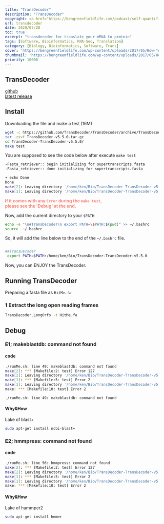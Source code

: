 ```yaml
---
title: "TransDecoder"
description: "TransDecoder"
copyright: <a href="https://bengreenfieldlife.com/podcast/self-quantification-podcasts/how-to-decode-your-genome/">Affiliate Disclosure</a>
url: transdecoder
date: 2020/07/28
toc: true
excerpt: "transdecoder for translate your mRNA to protein"
tags: [Software, Bioinformatics, RNA-Seq, Translation]
category: [Biology, Bioinformatics, Software, Trans]
cover: 'https://bengreenfieldlife.com/wp-content/uploads/2017/05/How-To-Decode-Your-Genome-Unlock-The-Nitty-Gritty-Details-Behind-Your-DNA-Discover-Your-Good-Genes-Your-Bad-Genes.png'
thumbnail: 'https://bengreenfieldlife.com/wp-content/uploads/2017/05/How-To-Decode-Your-Genome-Unlock-The-Nitty-Gritty-Details-Behind-Your-DNA-Discover-Your-Good-Genes-Your-Bad-Genes.png'
priority: 10000
---
```


## TransDecoder

[github](https://github.com/TransDecoder/TransDecoder)  
[latest release](https://github.com/TransDecoder/TransDecoder/releases)

## Install

Downloading the file and make a test (16M)
```bash
wget -c https://github.com/TransDecoder/TransDecoder/archive/TransDecoder-v5.5.0.tar.gz
tar -zxvf TransDecoder-v5.5.0.tar.gz
cd TransDecoder-TransDecoder-v5.5.0/
make test
```
You are supposed to see the code below after execute `make test`
```bash
-Fasta_retriever:: begin initializing for supertranscripts.fasta
-Fasta_retriever:: done initializing for supertranscripts.fasta

+ echo Done
Done
make[2]: Leaving directory '/home/ken/Bio/TransDecoder-TransDecoder-v5.5.0/sample_data/supertranscripts_example'
make[1]: Leaving directory '/home/ken/Bio/TransDecoder-TransDecoder-v5.5.0/sample_data'
```
<span style="color:salmon;"><b>If it comes with any `Error` during the `make test`,<br>
please see the 'Debug' at the end.</b></span>


Now, add the current directory to your `$PATH`:
```bash
echo -e "\n#TransDecoder\n export PATH=\$PATH:$(pwd)" >> ~/.bashrc
source  ~/.bashrc
```
So, it will add the line below to the end of the `~/.bashrc` file.
```bash

##TransDecoder
 export PATH=$PATH:/home/ken/Bio/TransDecoder-TransDecoder-v5.5.0
```
Now, you can ENJOY the TransDecoder.

## Running TransDecoder

Preparing a fasta file as `HitMe.fa`
### 1 Extract the long open reading frames
```bash
TransDecoder.LongOrfs -t HitMe.fa
```













## Debug  
### E1; makeblastdb: command not found

#### code
```bash
./runMe.sh: line 49: makeblastdb: command not found
make[2]: *** [Makefile:2: test] Error 127
make[2]: Leaving directory '/home/ken/Bio/TransDecoder-TransDecoder-v5.5.0/sample_data/cufflinks_example'
make[1]: *** [Makefile:5: test] Error 2
make[1]: Leaving directory '/home/ken/Bio/TransDecoder-TransDecoder-v5.5.0/sample_data'
make: *** [Makefile:10: test] Error 2
```
`./runMe.sh: line 49: makeblastdb: command not found
`
#### Why&How
Lake of blast+
```bash
sudo apt-get install ncbi-blast+
```

### E2; hmmpress: command not found

#### code
```bash
./runMe.sh: line 56: hmmpress: command not found
make[2]: *** [Makefile:2: test] Error 127
make[2]: Leaving directory '/home/ken/Bio/TransDecoder-TransDecoder-v5.5.0/sample_data/cufflinks_example'
make[1]: *** [Makefile:5: test] Error 2
make[1]: Leaving directory '/home/ken/Bio/TransDecoder-TransDecoder-v5.5.0/sample_data'
make: *** [Makefile:10: test] Error 2
```
#### Why&How
Lake of hammper2
```bash
sudo apt-get install hmmer
```
